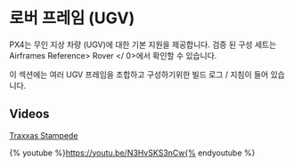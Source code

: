 # 로버 프레임 (UGV)

PX4는 무인 지상 차량 (UGV)에 대한 기본 지원을 제공합니다. 검증 된 구성 세트는  Airframes Reference> Rover </ 0>에서 확인할 수 있습니다.</p> 

이 섹션에는 여러 UGV 프레임을 조합하고 구성하기위한 빌드 로그 / 지침이 들어 있습니다.

## Videos

[Traxxas Stampede ](../frames_rover/traxxas_stampede.md)

{% youtube %}https://youtu.be/N3HvSKS3nCw{% endyoutube %}